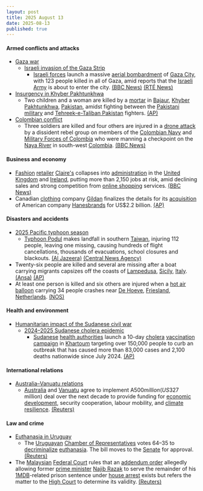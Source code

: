 ```yaml
---
layout: post
title: 2025 August 13
date: 2025-08-13
published: true
---
```



#### Armed conflicts and attacks

* [Gaza war](https://en.wikipedia.org/wiki/Gaza_war "Gaza war")
  * [Israeli invasion of the Gaza Strip](https://en.wikipedia.org/wiki/Israeli_invasion_of_the_Gaza_Strip "Israeli invasion of the Gaza Strip")
    * [Israeli forces](https://en.wikipedia.org/wiki/Israel_Defense_Forces "Israel Defense Forces") launch a massive [aerial bombardment](https://en.wikipedia.org/wiki/Israeli_bombing_of_the_Gaza_Strip "Israeli bombing of the Gaza Strip") of [Gaza City](https://en.wikipedia.org/wiki/Gaza_City "Gaza City"), with 123 people killed in all of Gaza, amid reports that the [Israeli Army](https://en.wikipedia.org/wiki/Israeli_Ground_Forces "Israeli Ground Forces") is about to enter the city. [(BBC News)](https://www.bbc.co.uk/news/articles/clyj0dd0qj9o) [(RTÉ News)](https://www.rte.ie/news/world/2025/0813/1528215-israel-gaza/)
* [Insurgency in Khyber Pakhtunkhwa](https://en.wikipedia.org/wiki/Insurgency_in_Khyber_Pakhtunkhwa "Insurgency in Khyber Pakhtunkhwa")
  * Two children and a woman are killed by a [mortar](https://en.wikipedia.org/wiki/Mortar_%28weapon%29 "Mortar (weapon)") in [Bajaur](https://en.wikipedia.org/wiki/Bajaur "Bajaur"), [Khyber Pakhtunkhwa](https://en.wikipedia.org/wiki/Khyber_Pakhtunkhwa "Khyber Pakhtunkhwa"), [Pakistan](https://en.wikipedia.org/wiki/Pakistan "Pakistan"), amidst fighting between the [Pakistani military](https://en.wikipedia.org/wiki/Pakistani_Armed_Forces "Pakistani Armed Forces") and [Tehreek-e-Taliban Pakistan](https://en.wikipedia.org/wiki/Tehreek-e-Taliban_Pakistan "Tehreek-e-Taliban Pakistan") fighters. [(AP)](https://apnews.com/article/pakistan-military-offensive-civilian-deaths-northwest-d9011ffc7ed753c66c9eb70d55f94057)
* [Colombian conflict](https://en.wikipedia.org/wiki/Colombian_conflict "Colombian conflict")
  * Three soldiers are killed and four others are injured in a [drone attack](https://en.wikipedia.org/wiki/Drone_warfare "Drone warfare") by a dissident rebel group on members of the [Colombian Navy](https://en.wikipedia.org/wiki/Colombian_Navy "Colombian Navy") and [Military Forces of Colombia](https://en.wikipedia.org/wiki/Military_Forces_of_Colombia "Military Forces of Colombia") who were manning a checkpoint on the [Naya River](https://en.wikipedia.org/wiki/Naya_River "Naya River") in south-west [Colombia](https://en.wikipedia.org/wiki/Colombia "Colombia"). [(BBC News)](https://www.bbc.com/news/articles/cwypn46k1l5o?xtor=AL-71-%5Bpartner%5D-%5Bbbc.news.twitter%5D-%5Bheadline%5D-%5Bnews%5D-%5Bbizdev%5D-%5Bisapi%5D&at_link_id=1397D448-7846-11F0-802A-D9430ADB14A0&at_link_type=web_link&at_campaign_type=owned&at_format=link&at_link_origin=BBCWorld&at_campaign=Social_Flow&at_ptr_name=twitter&at_bbc_team=editorial&at_medium=social)

#### Business and economy

* [Fashion](https://en.wikipedia.org/wiki/Fashion "Fashion") [retailer](https://en.wikipedia.org/wiki/Retail "Retail") [Claire's](https://en.wikipedia.org/wiki/Claire%27s "Claire's") collapses into [administration](https://en.wikipedia.org/wiki/Administration_%28law%29 "Administration (law)") in the [United Kingdom](https://en.wikipedia.org/wiki/United_Kingdom "United Kingdom") and [Ireland](https://en.wikipedia.org/wiki/Republic_of_Ireland "Republic of Ireland"), putting more than 2,150 jobs at risk, amid declining sales and strong competition from [online shopping](https://en.wikipedia.org/wiki/Online_shopping "Online shopping") services. [(BBC News)](https://www.bbc.co.uk/news/articles/cp8zwdy98k8o)
* Canadian [clothing](https://en.wikipedia.org/wiki/Textile_industry "Textile industry") company [Gildan](https://en.wikipedia.org/wiki/Gildan "Gildan") finalizes the details for its [acquisition](https://en.wikipedia.org/wiki/Mergers_and_acquisitions "Mergers and acquisitions") of American company [Hanesbrands](https://en.wikipedia.org/wiki/Hanesbrands "Hanesbrands") for US$2.2 billion. [(AP)](https://apnews.com/article/gildan-hanesbrands-hanes-maidenform-57b14618d7611f4a644af4150049502e)

#### Disasters and accidents

* [2025 Pacific typhoon season](https://en.wikipedia.org/wiki/2025_Pacific_typhoon_season "2025 Pacific typhoon season")
  * [Typhoon Podul](https://en.wikipedia.org/wiki/2025_Pacific_typhoon_season#Typhoon_Podul_(Gorio) "2025 Pacific typhoon season") makes landfall in southern [Taiwan](https://en.wikipedia.org/wiki/Taiwan "Taiwan"), injuring 112 people, leaving one missing, causing hundreds of flight cancellations, thousands of evacuations, school closures and blackouts. [(Al Jazeera)](https://www.aljazeera.com/news/2025/8/13/typhoon-podul-intensifies-on-approach-to-southern-taiwan) [(Central News Agency)](https://focustaiwan.tw/society/202508130024)
* Twenty-six people are killed and several are missing after a boat carrying migrants capsizes off the coasts of [Lampedusa](https://en.wikipedia.org/wiki/Lampedusa "Lampedusa"), [Sicily](https://en.wikipedia.org/wiki/Sicily "Sicily"), [Italy](https://en.wikipedia.org/wiki/Italy "Italy"). [(Ansa)](https://www.ansa.it/amp/sito/notizie/cronaca/2025/08/13/barca-di-migranti-si-ribalta-a-lampedusa-almeno-20-morti_aa358403-ad59-44cd-9a7a-ac8ec345c3a8.html) [(AP)](https://apnews.com/article/migrants-killed-shipwreck-italy-lampedusa-6ad5d9710e8e8f47116111fe6e6fb29d)
* At least one person is killed and six others are injured when a [hot air balloon](https://en.wikipedia.org/wiki/Hot_air_balloon "Hot air balloon") carrying 34 people crashes near [De Hoeve](https://en.wikipedia.org/wiki/De_Hoeve "De Hoeve"), [Friesland](https://en.wikipedia.org/wiki/Friesland "Friesland"), [Netherlands](https://en.wikipedia.org/wiki/Netherlands "Netherlands"). [(NOS)](https://nos.nl/artikel/2578580-een-dode-en-gewonden-bij-ongeluk-met-luchtballon-in-friesland-door-windvlaag)

#### Health and environment

* [Humanitarian impact of the Sudanese civil war](https://en.wikipedia.org/wiki/Humanitarian_impact_of_the_Sudanese_civil_war_%282023%E2%80%93present%29 "Humanitarian impact of the Sudanese civil war (2023–present)")
  * [2024–2025 Sudanese cholera epidemic](https://en.wikipedia.org/wiki/2024%E2%80%932025_Sudanese_cholera_epidemic "2024–2025 Sudanese cholera epidemic")
    * [Sudanese](https://en.wikipedia.org/wiki/Sudan "Sudan") [health authorities](https://en.wikipedia.org/wiki/Health_in_Sudan "Health in Sudan") launch a 10-day [cholera](https://en.wikipedia.org/wiki/Cholera "Cholera") [vaccination campaign](https://en.wikipedia.org/wiki/Cholera_vaccine "Cholera vaccine") in [Khartoum](https://en.wikipedia.org/wiki/Khartoum "Khartoum") targeting over 150,000 people to curb an outbreak that has caused more than 83,000 cases and 2,100 deaths nationwide since July 2024. [(AP)](https://apnews.com/article/sudan-cholera-khartoum-disease-united-nations-vaccine-c4d165a34fc2538fd7b78c886bb6cd57)

#### International relations

* [Australia–Vanuatu relations](https://en.wikipedia.org/wiki/Australia%E2%80%93Vanuatu_relations "Australia–Vanuatu relations")
  * [Australia](https://en.wikipedia.org/wiki/Australia "Australia") and [Vanuatu](https://en.wikipedia.org/wiki/Vanuatu "Vanuatu") agree to implement A$500 million (US$327 million) deal over the next decade to provide funding for [economic development](https://en.wikipedia.org/wiki/Economy_of_Vanuatu "Economy of Vanuatu"), security cooperation, labour mobility, and [climate resilience](https://en.wikipedia.org/wiki/Climate_resilience "Climate resilience"). [(Reuters)](https://www.reuters.com/world/china/australia-vanuatu-agree-325-million-security-economic-pact-amid-china-2025-08-13/)

#### Law and crime

* [Euthanasia in Uruguay](https://en.wikipedia.org/wiki/Euthanasia_in_Uruguay "Euthanasia in Uruguay")
  * The [Uruguayan](https://en.wikipedia.org/wiki/Uruguay "Uruguay") [Chamber of Representatives](https://en.wikipedia.org/wiki/Chamber_of_Representatives_of_Uruguay "Chamber of Representatives of Uruguay") votes 64–35 to [decriminalize](https://en.wikipedia.org/wiki/Legality_of_euthanasia "Legality of euthanasia") [euthanasia](https://en.wikipedia.org/wiki/Euthanasia "Euthanasia"). The bill moves to the [Senate](https://en.wikipedia.org/wiki/Senate_of_Uruguay "Senate of Uruguay") for approval. [(Reuters)](https://www.reuters.com/business/healthcare-pharmaceuticals/uruguays-lower-house-parliament-votes-favor-euthanasia-2025-08-13/)
* The [Malaysian](https://en.wikipedia.org/wiki/Malaysia "Malaysia") [Federal Court](https://en.wikipedia.org/wiki/Federal_Court_of_Malaysia "Federal Court of Malaysia") rules that an [addendum order](https://en.wikipedia.org/wiki/Addendum_order "Addendum order") allegedly allowing former [prime minister](https://en.wikipedia.org/wiki/Prime_Minister_of_Malaysia "Prime Minister of Malaysia") [Najib Razak](https://en.wikipedia.org/wiki/Najib_Razak "Najib Razak") to serve the remainder of his [1MDB](https://en.wikipedia.org/wiki/1Malaysia_Development_Berhad_scandal "1Malaysia Development Berhad scandal")-related prison sentence under [house arrest](https://en.wikipedia.org/wiki/House_arrest "House arrest") exists but refers the matter to the [High Court](https://en.wikipedia.org/wiki/High_court_%28Malaysia%29 "High court (Malaysia)") to determine its validity. [(Reuters)](https://www.reuters.com/world/asia-pacific/malaysias-top-court-allows-jailed-ex-pm-najib-pursue-legal-bid-house-arrest-2025-08-13/)
